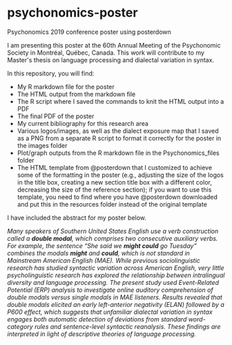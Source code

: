 # psychonomics-poster
Psychonomics 2019 conference poster using posterdown

I am presenting this poster at the 60th Annual Meeting of the Psychonomic Society in Montréal, Québec, Canada. This work will contribute to my Master's thesis on language processing and dialectal variation in syntax.

In this repository, you will find:
- My R markdown file for the poster
- The HTML output from the markdown file
- The R script where I saved the commands to knit the HTML output into a PDF
- The final PDF of the poster
- My current bibliography for this research area
- Various logos/images, as well as the dialect exposure map that I saved as a PNG from a separate R script to format it correctly for the poster in the images folder
- Plot/graph outputs from the R markdown file in the Psychonomics_files folder
- The HTML template from @posterdown that I customized to achieve some of the formatting in the poster (e.g., adjusting the size of the logos in the title box, creating a new section title box with a different color, decreasing the size of the reference section); if you want to use this template, you need to find where you have @posterdown downloaded and put this in the resources folder instead of the original template

I have included the abstract for my poster below.

*Many speakers of Southern United States English use a verb construction called a **double modal**, which comprises two consecutive auxiliary verbs. For example, the sentence “She said we **might could** go Tuesday” combines the modals **might** and **could**, which is not standard in Mainstream American English (MAE). While previous sociolinguistic research has studied syntactic variation across American English, very little psycholinguistic research has explored the relationship between intralingual diversity and language processing. The present study used Event-Related Potential (ERP) analysis to investigate online auditory comprehension of double modals versus single modals in MAE listeners. Results revealed that double modals elicited an early left-anterior negativity (ELAN) followed by a P600 effect, which suggests that unfamiliar dialectal variation in syntax engages both automatic detection of deviations from standard word-category rules and sentence-level syntactic reanalysis. These findings are interpreted in light of descriptive theories of language processing.*
